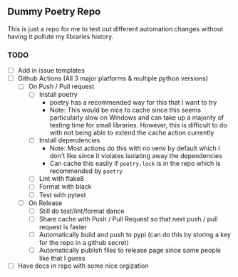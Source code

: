 ## Dummy Poetry Repo

This is just a repo for me to test out different automation changes without having it pollute my libraries history.

### TODO

* [ ] Add in issue templates
* [ ] Github Actions (All 3 major platforms & multiple python versions)
    * [ ] On Push / Pull request
        * [ ] Install poetry 
            * poetry has a recommended way for this that I want to try
            * Note: This would be nice to cache since this seems particularly slow on Windows and can take up a majority of testing time for small libraries. However, this is difficult to do with not being able to extend the cache action currently
        * [ ] Install dependencies
            * Note: Most actions do this with no venv by default which I don't like since it violates isolating away the dependencies
            * Can cache this easily if `poetry.lock` is in the repo which is recommended by `poetry`
        * [ ] Lint with flake8
        * [ ] Format with black
        * [ ] Test with pytest
    * [ ] On Release
        * [ ] Still do test/lint/format dance
        * [ ] Share cache with Push / Pull Request so that next push / pull request is faster
        * [ ] Automatically build and push to pypi (can do this by storing a key for the repo in a github secret)
        * [ ] Automatically publish files to release page since some people like that I guess
* [ ] Have docs in repo with some nice orgization
